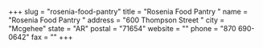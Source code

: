+++
slug = "rosenia-food-pantry"
title = "Rosenia Food Pantry "
name = "Rosenia Food Pantry "
address = "600 Thompson Street "
city = "Mcgehee"
state = "AR"
postal = "71654"
website = ""
phone = "870 690-0642"
fax = ""
+++
